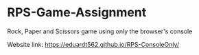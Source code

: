# RPS-Game-Assignment
Rock, Paper and Scissors game using only the browser's console

Website link: https://eduardt562.github.io/RPS-ConsoleOnly/
